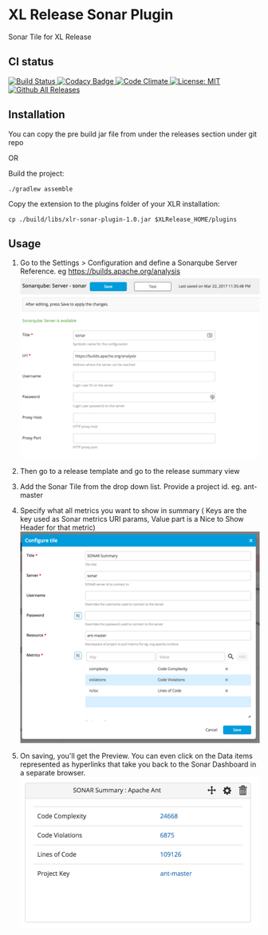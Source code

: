 # XL Release Sonar Plugin
Sonar Tile for XL Release


## CI status ##

[![Build Status][xlr-sonar-plugin-travis-image] ][xlr-sonar-plugin-travis-url]
[![Codacy Badge][xlr-sonar-plugin-codacy-image] ][xlr-sonar-plugin-codacy-url]
[![Code Climate][xlr-sonar-plugin-code-climate-image] ][xlr-sonar-plugin-code-climate-url]
[![License: MIT][xlr-sonar-plugin-license-image] ][xlr-sonar-plugin-license-url]
[![Github All Releases][xlr-sonar-plugin-downloads-image] ]()

[xlr-sonar-plugin-travis-image]: https://travis-ci.org/xebialabs-community/xlr-sonar-plugin.svg?branch=master
[xlr-sonar-plugin-travis-url]: https://travis-ci.org/xebialabs-community/xlr-sonar-plugin
[xlr-sonar-plugin-codacy-image]: https://api.codacy.com/project/badge/Grade/fdf07d8c1af248fd95e795b9bbef921e
[xlr-sonar-plugin-codacy-url]: https://www.codacy.com/app/joris-dewinne/xlr-sonar-plugin
[xlr-sonar-plugin-code-climate-image]: https://codeclimate.com/github/xebialabs-community/xlr-sonar-plugin/badges/gpa.svg
[xlr-sonar-plugin-code-climate-url]: https://codeclimate.com/github/xebialabs-community/xlr-sonar-plugin
[xlr-sonar-plugin-license-image]: https://img.shields.io/badge/License-MIT-yellow.svg
[xlr-sonar-plugin-license-url]: https://opensource.org/licenses/MIT
[xlr-sonar-plugin-downloads-image]: https://img.shields.io/github/downloads/xebialabs-community/xlr-sonar-plugin/total.svg


## Installation ##

You can copy the pre build jar file from under the releases section under git repo

OR 

Build the project:
```
./gradlew assemble
```

Copy the extension to the plugins folder of your XLR installation:
```
cp ./build/libs/xlr-sonar-plugin-1.0.jar $XLRelease_HOME/plugins
```


## Usage ##

1. Go to the Settings > Configuration and define a Sonarqube Server Reference. eg https://builds.apache.org/analysis
![Configuration](images/snapshot1.png)
2. Then go to a release template and go to the release summary view
3. Add the Sonar Tile from the drop down list. Provide a project id. eg. ant-master
4. Specify what all metrics you want to show in summary ( Keys are the key used as Sonar metrics URI params, Value part is a Nice to Show Header for that metric)
![Configuration](images/snapshot2.png)

5. On saving, you'll get the Preview. You can even click on the Data items represented as hyperlinks that take you back to the Sonar Dashboard in a separate browser. 
![Preview](images/snapshot3.png)
